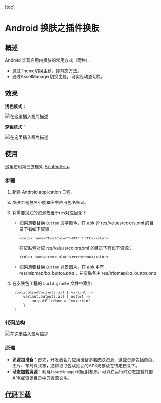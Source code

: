 [toc]

# Android 换肤之插件换肤

## 概述

 Android 实现应用内换肤的常用方式（两种）：

- 通过Theme切换主题，即静态方法。
- 通过AssetManager切换主题，可实现动态切换。



## 效果

**浅色模式：**

![在这里插入图片描述](https://img-blog.csdnimg.cn/direct/263564be33b8451386125313b4d46772.png)

**深色模式：**

![在这里插入图片描述](https://img-blog.csdnimg.cn/direct/0d65075e02cc4511a4a884f7ec337627.png)



## 使用

这里使用第三方框架 [PaintedSkin](https://github.com/CoderAlee/PaintedSkin)。

### 步骤

1. 新建 Android application 工程。

2. 皮肤工程包名不能和宿主应用包名相同。

3. 将需要换肤的资源放置于res对应目录下

   - 如果想要替换 `Button` 文字颜色，在 apk 的 res/values/colors.xml 的目录下有如下资源：

     ```
     <color name="textColor">#FFFFFFFF</color>
     ```

     

     在皮肤包对应 res/values/colors.xml 的目录下有如下资源：

     ```
     <color name="textColor">#FF000000</color>
     ```

     

   - 如果想要替换 `Button` 背景图片，在 apk 中有 res/mipmap/bg_button.png ，在皮肤包中 res/mipmap/bg_button.png

4. 在皮肤包工程的 `build.gradle` 文件中添加：

   ```
    applicationVariants.all { variant ->
        variant.outputs.all { output ->
            outputFileName = "xxx.skin"
        }
    }
   ```

### 代码结构

![在这里插入图片描述](https://img-blog.csdnimg.cn/direct/ce0b68454f7648f1986d1a73b74a53f0.png)

### 原理

- **资源包准备**：首先，开发者会为应用准备多套皮肤资源，这些资源包括颜色、图片、布局样式等，通常被打包成独立的APK或存放在特定目录下。
- **动态加载资源**：利用`AssetManager`和反射机制，可以在运行时动态加载外部APK或资源目录中的资源文件。



## [代码下载](https://github.com/xiangxiongfly/Android_SkinApp)

